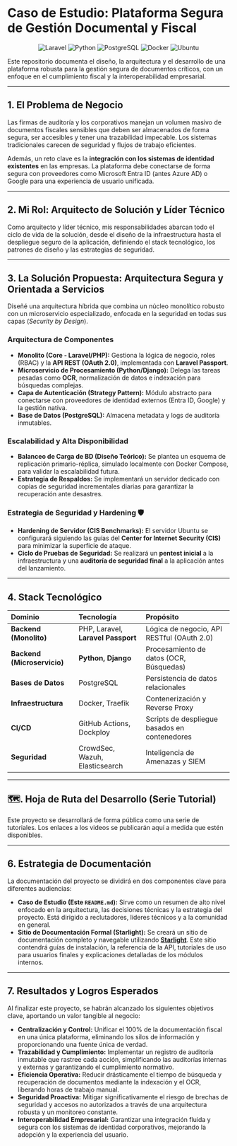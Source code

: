 # Caso de Estudio: Plataforma Segura de Gestión Documental y Fiscal

<p align="center">
  <img src="https://img.shields.io/badge/Laravel-FF2D20?style=for-the-badge&logo=laravel&logoColor=white" alt="Laravel"/>
  <img src="https://img.shields.io/badge/Python-3776AB?style=for-the-badge&logo=python&logoColor=white" alt="Python"/>
  <img src="https://img.shields.io/badge/PostgreSQL-4169E1?style=for-the-badge&logo=postgresql&logoColor=white" alt="PostgreSQL"/>
  <img src="https://img.shields.io/badge/Docker-2496ED?style=for-the-badge&logo=docker&logoColor=white" alt="Docker"/>
  <img src="https://img.shields.io/badge/Ubuntu-E95420?style=for-the-badge&logo=ubuntu&logoColor=white" alt="Ubuntu"/>
</p>

Este repositorio documenta el diseño, la arquitectura y el desarrollo de una plataforma robusta para la gestión segura de documentos críticos, con un enfoque en el cumplimiento fiscal y la interoperabilidad empresarial.

---

## 1. El Problema de Negocio

Las firmas de auditoría y los corporativos manejan un volumen masivo de documentos fiscales sensibles que deben ser almacenados de forma segura, ser accesibles y tener una trazabilidad impecable. Los sistemas tradicionales carecen de seguridad y flujos de trabajo eficientes.

Además, un reto clave es la **integración con los sistemas de identidad existentes** en las empresas. La plataforma debe conectarse de forma segura con proveedores como Microsoft Entra ID (antes Azure AD) o Google para una experiencia de usuario unificada.

---

## 2. Mi Rol: Arquitecto de Solución y Líder Técnico

Como arquitecto y líder técnico, mis responsabilidades abarcan todo el ciclo de vida de la solución, desde el diseño de la infraestructura hasta el despliegue seguro de la aplicación, definiendo el stack tecnológico, los patrones de diseño y las estrategias de seguridad.

---

## 3. La Solución Propuesta: Arquitectura Segura y Orientada a Servicios

Diseñé una arquitectura híbrida que combina un núcleo monolítico robusto con un microservicio especializado, enfocada en la seguridad en todas sus capas (*Security by Design*).

### Arquitectura de Componentes
-   **Monolito (Core - Laravel/PHP):** Gestiona la lógica de negocio, roles (RBAC) y la **API REST (OAuth 2.0)**, implementada con **Laravel Passport**.
-   **Microservicio de Procesamiento (Python/Django):** Delega las tareas pesadas como **OCR**, normalización de datos e indexación para búsquedas complejas.
-   **Capa de Autenticación (Strategy Pattern):** Módulo abstracto para conectarse con proveedores de identidad externos (Entra ID, Google) y la gestión nativa.
-   **Base de Datos (PostgreSQL):** Almacena metadata y logs de auditoría inmutables.

### Escalabilidad y Alta Disponibilidad
-   **Balanceo de Carga de BD (Diseño Teórico):** Se plantea un esquema de replicación primario-réplica, simulado localmente con Docker Compose, para validar la escalabilidad futura.
-   **Estrategia de Respaldos:** Se implementará un servidor dedicado con copias de seguridad incrementales diarias para garantizar la recuperación ante desastres.

### Estrategia de Seguridad y Hardening 🛡️
-   **Hardening de Servidor (CIS Benchmarks):** El servidor Ubuntu se configurará siguiendo las guías del **Center for Internet Security (CIS)** para minimizar la superficie de ataque.
-   **Ciclo de Pruebas de Seguridad:** Se realizará un **pentest inicial** a la infraestructura y una **auditoría de seguridad final** a la aplicación antes del lanzamiento.

---

## 4. Stack Tecnológico

| Dominio | Tecnología | Propósito |
| :--- | :--- | :--- |
| **Backend (Monolito)** | PHP, Laravel, **Laravel Passport** | Lógica de negocio, API RESTful (OAuth 2.0) |
| **Backend (Microservicio)** | **Python, Django** | Procesamiento de datos (OCR, Búsquedas) |
| **Bases de Datos** | PostgreSQL | Persistencia de datos relacionales |
| **Infraestructura** | Docker, Traefik | Contenerización y Reverse Proxy |
| **CI/CD** | GitHub Actions, Dockploy | Scripts de despliegue basados en contenedores |
| **Seguridad** | CrowdSec, Wazuh, Elasticsearch | Inteligencia de Amenazas y SIEM |

---

## 🗺️. Hoja de Ruta del Desarrollo (Serie Tutorial)

Este proyecto se desarrollará de forma pública como una serie de tutoriales. Los enlaces a los videos se publicarán aquí a medida que estén disponibles.

---

## 6. Estrategia de Documentación

La documentación del proyecto se dividirá en dos componentes clave para diferentes audiencias:

-   **Caso de Estudio (Este `README.md`):** Sirve como un resumen de alto nivel enfocado en la arquitectura, las decisiones técnicas y la estrategia del proyecto. Está dirigido a reclutadores, líderes técnicos y a la comunidad en general.
-   **Sitio de Documentación Formal (Starlight):** Se creará un sitio de documentación completo y navegable utilizando **[Starlight](https://starlight.astro.build/)**. Este sitio contendrá guías de instalación, la referencia de la API, tutoriales de uso para usuarios finales y explicaciones detalladas de los módulos internos.

---

## 7. Resultados y Logros Esperados

Al finalizar este proyecto, se habrán alcanzado los siguientes objetivos clave, aportando un valor tangible al negocio:

-   **Centralización y Control:** Unificar el 100% de la documentación fiscal en una única plataforma, eliminando los silos de información y proporcionando una fuente única de verdad.
-   **Trazabilidad y Cumplimiento:** Implementar un registro de auditoría inmutable que rastree cada acción, simplificando las auditorías internas y externas y garantizando el cumplimiento normativo.
-   **Eficiencia Operativa:** Reducir drásticamente el tiempo de búsqueda y recuperación de documentos mediante la indexación y el OCR, liberando horas de trabajo manual.
-   **Seguridad Proactiva:** Mitigar significativamente el riesgo de brechas de seguridad y accesos no autorizados a través de una arquitectura robusta y un monitoreo constante.
-   **Interoperabilidad Empresarial:** Garantizar una integración fluida y segura con los sistemas de identidad corporativos, mejorando la adopción y la experiencia del usuario.
